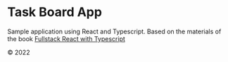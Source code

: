 # Task Board App

Sample application using React and Typescript.
Based on the materials of the book [Fullstack React with Typescript]

[fullstack react with typescript]: https://www.newline.co/fullstack-react-with-typescript

© 2022 
